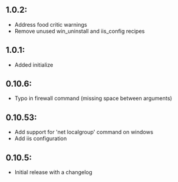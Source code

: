 ## 1.0.2:
* Address food critic warnings
* Remove unused win_uninstall and iis_config recipes

## 1.0.1:
* Added initialize

## 0.10.6:
* Typo in firewall command (missing space between arguments)

## 0.10.53:
* Add support for 'net localgroup' command on windows
* Add iis configuration


## 0.10.5:
* Initial release with a changelog
